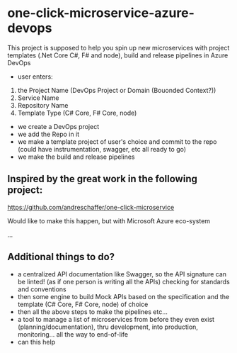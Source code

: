 # one-click-microservice-azure-devops
This project is supposed to help you spin up new microservices with project templates (.Net Core C#, F# and node), build and release pipelines in Azure DevOps

* user enters:
1. the Project Name (DevOps Project or Domain (Bouonded Context?))
2. Service Name
3. Repository Name
4. Template Type (C# Core, F# Core, node)

* we create a DevOps project
* we add the Repo in it
* we make a template project of user's choice and commit to the repo (could have instrumentation, swagger, etc all ready to go)
* we make the build and release pipelines

## Inspired by the great work in the following project:
https://github.com/andreschaffer/one-click-microservice

Would like to make this happen, but with Microsoft Azure eco-system

...


## Additional things to do?
* a centralized API documentation like Swagger, so the API signature can be linted! (as if one person is writing all the APIs) checking for standards and conventions
* then some engine to build Mock APIs based on the specification and the template (C# Core, F# Core, node) of choice
* then all the above steps to make the pipelines etc...
* a tool to manage a list of microservices from before they even exist (planning/documentation), thru development, into production, monitoring... all the way to end-of-life
* can this help 


